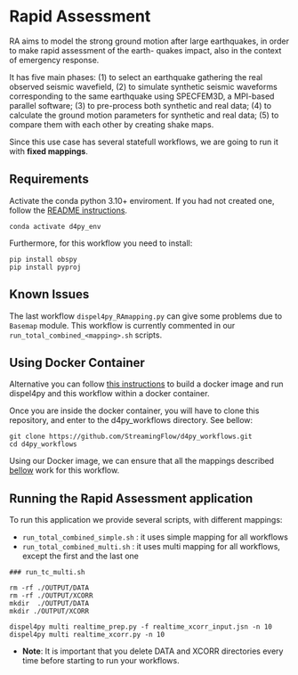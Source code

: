 # Rapid Assessment

RA aims to model the strong ground motion after large earthquakes, in order to make rapid assessment of the earth- quakes impact, also in the context of emergency response.

It has five main phases: (1) to select an earthquake gathering the real observed seismic wavefield, (2) to simulate synthetic seismic waveforms corresponding to the same earthquake using SPECFEM3D, a MPI-based parallel software; (3) to pre-process both synthetic and real data; (4) to calculate the ground motion parameters for synthetic and real data; (5) to compare them with each other by creating shake maps.

Since this use case has several statefull workflows, we are going to run it with **fixed mappings**. 

## Requirements

Activate the conda python 3.10+ enviroment. If you had not created one, follow the [README instructions](https://github.com/StreamingFlow/d4py/tree/main).

```
conda activate d4py_env
```

Furthermore, for this workflow you need to install:

```
pip install obspy
pip install pyproj
```

## Known Issues

The last workflow `dispel4py_RAmapping.py` can give some problems due to `Basemap` module. This workflow is currently commented in our `run_total_combined_<mapping>.sh` scripts.

## Using Docker Container

Alternative you can follow [this instructions](https://github.com/StreamingFlow/d4py/tree/main#docker) to build a docker image and run dispel4py and this workflow within a docker container.

Once you are inside the docker container, you will have to clone this repository, and enter to the d4py_workflows directory. See bellow:
```
git clone https://github.com/StreamingFlow/d4py_workflows.git
cd d4py_workflows
```
Using our Docker  image, we can ensure that all the mappings described [bellow](https://github.com/StreamingFlow/d4py_workflows/tree/main/article_sentiment_analysis#run-the-workflow-with-different-mappings) work for this workflow.


## Running the Rapid Assessment application

To run this application we provide several scripts, with different mappings:
 - `run_total_combined_simple.sh` : it uses simple mapping for all workflows
 - `run_total_combined_multi.sh` : it uses multi mapping for all workflows, except the first and the last one 

```	
### run_tc_multi.sh 

rm -rf ./OUTPUT/DATA
rm -rf ./OUTPUT/XCORR
mkdir  ./OUTPUT/DATA
mkdir ./OUTPUT/XCORR

dispel4py multi realtime_prep.py -f realtime_xcorr_input.jsn -n 10
dispel4py multi realtime_xcorr.py -n 10
```	

- **Note**: It is important that you delete DATA and XCORR directories every time before starting to run your workflows. 
